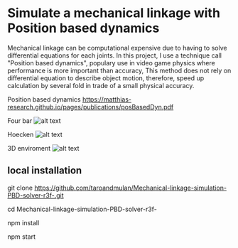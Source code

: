
# Simulate a mechanical linkage with Position based dynamics
Mechanical linkage can be computational expensive due to having to solve differential equations for each joints. In this project, I use a technique call "Position based dynamics", populary use in video game physics where performance is more important than accuracy, This method does not rely on differential equation to describe object motion, therefore, speed up calculation by several fold in trade of a small physical accuracy.

Position based dynamics  https://matthias-research.github.io/pages/publications/posBasedDyn.pdf

Four bar 
![alt text][logo]

[logo]: https://github.com/TaroAndMulan/Mechanical-linkage-simulation-PBD-solver-r3f-/blob/master/public/fourbar.gif "Four Bar linkage"


Hoecken
![alt text][logo1]

[logo1]: https://github.com/TaroAndMulan/Mechanical-linkage-simulation-PBD-solver-r3f-/blob/master/public/houken.gif "Hoecken linkage"

3D enviroment
![alt text][logo2]

[logo2]: https://github.com/TaroAndMulan/Mechanical-linkage-simulation-PBD-solver-r3f-/blob/master/public/3d.gif "peaucellier linkage"



## local installation

git clone https://github.com/taroandmulan/Mechanical-linkage-simulation-PBD-solver-r3f-.git

cd Mechanical-linkage-simulation-PBD-solver-r3f-

npm install

npm start




